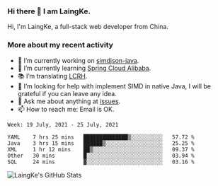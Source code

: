 ### Hi there 👋 I am LaingKe.

Hi, I'm LaingKe, a full-stack web developer from China.

### More about my recent activity

- 🔭 I’m currently working on [simdjson-java](https://github.com/laingke/simdjson-java).
- 🌱 I’m currently learning [Spring Cloud Alibaba](https://github.com/alibaba/spring-cloud-alibaba).
- :books: I’m translating [LCRH](https://github.com/LCTT/LCRH).
- 🤔 I’m looking for help with implement SIMD in native Java, I will be grateful if you can leave any idea.
- 💬 Ask me about anything at [issues](https://github.com/laingke/laingke/issues).
- 📫 How to reach me: Email is OK.

<!--START_SECTION:waka-->
```text
Week: 19 July, 2021 - 25 July, 2021

YAML    7 hrs 25 mins   ██████████████▒░░░░░░░░░░   57.72 % 
Java    3 hrs 15 mins   ██████▒░░░░░░░░░░░░░░░░░░   25.25 % 
XML     1 hr 12 mins    ██▒░░░░░░░░░░░░░░░░░░░░░░   09.37 % 
Other   30 mins         █░░░░░░░░░░░░░░░░░░░░░░░░   03.94 % 
SQL     24 mins         ▓░░░░░░░░░░░░░░░░░░░░░░░░   03.16 % 
```
<!--END_SECTION:waka-->

![LaingKe's GitHub Stats](https://github-readme-stats.vercel.app/api?username=laingke&show_icons=true&theme=nightowl&count_private=true)
